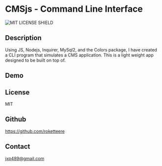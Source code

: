 # CMSjs - Command Line Interface

![MIT LICENSE SHIELD](https://img.shields.io/badge/License-MIT-blue)

## Description

Using JS, Nodejs, Inquirer, MySql2, and the Colors package, I have created a CLI
program that simulates a CMS application. This is a light weight app designed to
be built on top of.

## Demo

## License

MIT

## Github

https://github.com/roketteere

## Contact

jxp489@gmail.com
